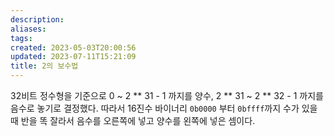 ```yaml
---
description:
aliases: 
tags: 
created: 2023-05-03T20:00:56
updated: 2023-07-11T15:21:09
title: 2의 보수법
---
```

32비트 정수형을 기준으로 0 ~ 2 ** 31 - 1 까지를 양수, 2 ** 31 ~ 2 ** 32 - 1 까지를 음수로 놓기로 결정했다. 따라서 16진수 바이너리 `0b0000` 부터 `0bffff`까지 수가 있을때 반을 똑 잘라서 음수를 오른쪽에 넣고 양수를 왼쪽에 넣은 셈이다.